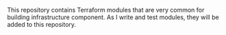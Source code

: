 This repository contains Terraform modules that are very common for building infrastructure component. As I write and test modules, they will be added to this repository.
